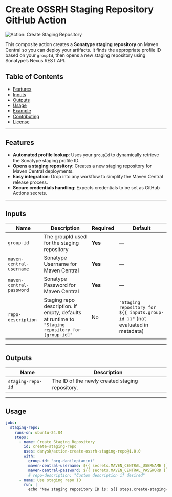 # Create OSSRH Staging Repository GitHub Action

![Action: Create Staging Repository](https://img.shields.io/badge/Action-Create%20Staging%20Repository-blueviolet?logo=github)

This composite action creates a **Sonatype staging repository** on Maven Central so you can deploy your artifacts. It finds the appropriate profile ID based on your `groupId`, then opens a new staging repository using Sonatype’s Nexus REST API.

## Table of Contents

- [Features](#features)
- [Inputs](#inputs)
- [Outputs](#outputs)
- [Usage](#usage)
- [Example](#example)
- [Contributing](#contributing)
- [License](#license)

---

## Features

- **Automated profile lookup**: Uses your `groupId` to dynamically retrieve the Sonatype staging profile ID.
- **Opens a staging repository**: Creates a new staging repository for Maven Central deployments.
- **Easy integration**: Drop into any workflow to simplify the Maven Central release process.
- **Secure credentials handling**: Expects credentials to be set as GitHub Actions secrets.

---

## Inputs

| Name                      | Description                                                                     | Required | Default                                          |
|---------------------------|---------------------------------------------------------------------------------|----------|--------------------------------------------------|
| `group-id`               | The groupId used for the staging repository                                     | **Yes**  | —                                                |
| `maven-central-username` | Sonatype Username for Maven Central                                             | **Yes**  | —                                                |
| `maven-central-password` | Sonatype Password for Maven Central                                             | **Yes**  | —                                                |
| `repo-description`            | Staging repo description. If empty, defaults at runtime to `"Staging repository for [group-id]"` | No       | `"Staging repository for ${{ inputs.group-id }}"` (not evaluated in metadata) |

---

## Outputs

| Name               | Description                                         |
|--------------------|-----------------------------------------------------|
| `staging-repo-id` | The ID of the newly created staging repository.      |

---

## Usage

```yaml
jobs:
  staging-repo:
    runs-on: ubuntu-24.04
    steps:
      - name: Create Staging Repository
        id: create-staging-repo
        uses: danysk/action-create-ossrh-staging-repo@1.0.0
        with:
          group-id: "org.danilopianini"
          maven-central-username: ${{ secrets.MAVEN_CENTRAL_USERNAME }}
          maven-central-password: ${{ secrets.MAVEN_CENTRAL_PASSWORD }}
          # repo-description: "Custom description if desired"
      - name: Use staging repo ID
        run: |
          echo "New staging repository ID is: ${{ steps.create-staging-repo.outputs.staging-repo-id }}"
```
